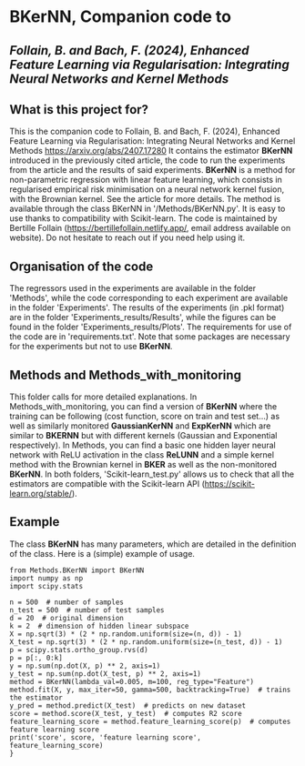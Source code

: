 # BKerNN, Companion code to 
## *Follain, B. and Bach, F. (2024), Enhanced Feature Learning via Regularisation: Integrating Neural Networks and Kernel Methods*

## What is this project for?
This is the companion code to Follain, B. and Bach, F. (2024), Enhanced Feature Learning via Regularisation: Integrating Neural Networks and Kernel Methods https://arxiv.org/abs/2407.17280
It contains the estimator **BKerNN** introduced in the previously cited article, the code to run the experiments from the article
and the results of said experiments. **BKerNN** is a method for non-parametric regression with linear feature learning, 
which consists in regularised empirical risk minimisation on a neural network kernel fusion, with the Brownian kernel. See the article for more details. The method is available through the class BKerNN in '/Methods/BKerNN.py'. It is easy to use thanks to compatibility with Scikit-learn. 
The code is maintained by Bertille Follain (https://bertillefollain.netlify.app/, email address available on website). Do not 
hesitate to reach out if you need help using it.

## Organisation of the code
The regressors used in the experiments are available in the folder 'Methods', while the code corresponding to each 
experiment are available in the folder 'Experiments'.
The results of the experiments (in .pkl format) are in the folder 'Experiments_results/Results', 
while the figures can be found in the folder 'Experiments_results/Plots'. The requirements for use of the code are in 'requirements.txt'.
Note that some packages are necessary for the experiments but not to use **BKerNN**.

## Methods and Methods_with_monitoring
This folder calls for more detailed explanations. In Methods_with_monitoring, you can find a version of **BKerNN** where the training can be following (cost function, score on train and test set...) as well as similarly monitored **GaussianKerNN** and **ExpKerNN** which are similar to **BKERNN** but with different kernels (Gaussian and Exponential respectively). In Methods, you can find a basic one hidden layer neural network with ReLU activation in the class **ReLUNN** and a simple kernel method with the Brownian kernel in **BKER** as well as the non-monitored **BKerNN**. In both folders, 'Scikit-learn_test.py' allows us to check that all the estimators are compatible with the Scikit-learn API (https://scikit-learn.org/stable/). 

## Example
The class **BKerNN** has many parameters, which are detailed in the definition of the class. Here is a (simple) example of 
usage.
```
from Methods.BKerNN import BKerNN
import numpy as np
import scipy.stats

n = 500  # number of samples
n_test = 500  # number of test samples
d = 20  # original dimension
k = 2  # dimension of hidden linear subspace
X = np.sqrt(3) * (2 * np.random.uniform(size=(n, d)) - 1)
X_test = np.sqrt(3) * (2 * np.random.uniform(size=(n_test, d)) - 1)
p = scipy.stats.ortho_group.rvs(d)
p = p[:, 0:k]
y = np.sum(np.dot(X, p) ** 2, axis=1)
y_test = np.sum(np.dot(X_test, p) ** 2, axis=1)
method = BKerNN(lambda_val=0.005, m=100, reg_type="Feature")
method.fit(X, y, max_iter=50, gamma=500, backtracking=True)  # trains the estimator
y_pred = method.predict(X_test)  # predicts on new dataset
score = method.score(X_test, y_test)  # computes R2 score
feature_learning_score = method.feature_learning_score(p)  # computes feature learning score
print('score', score, 'feature learning score', feature_learning_score)
}
```

